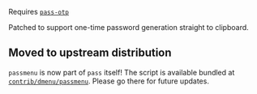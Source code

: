 Requires [`pass-otp`](https://github.com/tadfisher/pass-otp)

Patched to support one-time password generation straight to clipboard.


## Moved to upstream distribution

`passmenu` is now part of `pass` itself! The script is available bundled at
[`contrib/dmenu/passmenu`][upstream]. Please go there for future updates.

[upstream]: http://git.zx2c4.com/password-store/tree/contrib/dmenu/passmenu

